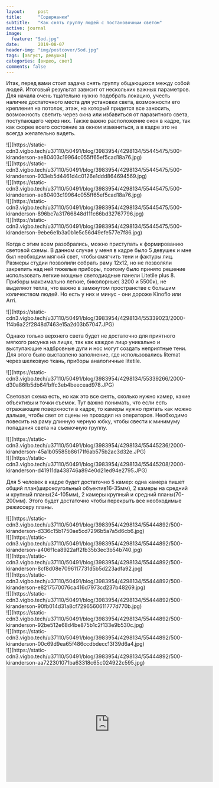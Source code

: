 ```yaml
---
layout:     post
title:      "Содержанки"
subtitle:   "Как снять группу людей с постановочным светом"
active: journal
image:
  feature: "Sod.jpg"
date:       2019-08-07
header-img: "img/postcover/Sod.jpg"
tags: [август, девушка]
categories: [видео, свет]
comments: false
---
```

<!-- Yandex.Metrika counter -->
<script type="text/javascript" >
   (function(m,e,t,r,i,k,a){m[i]=m[i]||function(){(m[i].a=m[i].a||[]).push(arguments)};
   m[i].l=1*new Date();
   for (var j = 0; j < document.scripts.length; j++) {if (document.scripts[j].src === r) { return; }}
   k=e.createElement(t),a=e.getElementsByTagName(t)[0],k.async=1,k.src=r,a.parentNode.insertBefore(k,a)})
   (window, document, "script", "https://mc.yandex.ru/metrika/tag.js", "ym");

   ym(96501532, "init", {
        clickmap:true,
        trackLinks:true,
        accurateTrackBounce:true
   });
</script>
<noscript><div><img src="https://mc.yandex.ru/watch/96501532" style="position:absolute; left:-9999px;" alt="" /></div></noscript>
<!-- /Yandex.Metrika counter -->
<p>Итак, перед вами стоит задача снять группу общающихся между собой людей. Итоговый результат зависит от нескольких важных параметров.
Для начала очень тщательно нужно подобрать локацию, учесть наличие достаточного места для установки света, возможности его крепления на потолок, этаж, на который придется все заносить, возможность светить через окна или избавиться от паразитного света, поступающего через них. Также важно расположение окон в кадре, так как скорее всего состояние за окном измениться, а в кадре это не всегда желательно видеть.</p>
![](https://static-cdn3.vigbo.tech/u37110/50491/blog/3983954/4298134/55445475/500-kiranderson-ae80403c19964c055ff65ef5cad18a76.jpg)
<br>
![](https://static-cdn3.vigbo.tech/u37110/50491/blog/3983954/4298134/55445475/500-kiranderson-933eb5d4461d4c0126e1ddd864694569.jpg)
<br>
![](https://static-cdn3.vigbo.tech/u37110/50491/blog/3983954/4298134/55445475/500-kiranderson-ae80403c19964c055ff65ef5cad18a76.jpg)
<br>
![](https://static-cdn3.vigbo.tech/u37110/50491/blog/3983954/4298134/55445475/500-kiranderson-896bc7a31766848d111c66bd32767796.jpg)
<br>
![](https://static-cdn3.vigbo.tech/u37110/50491/blog/3983954/4298134/55445475/500-kiranderson-9ebe6e1b3a0b1e5c56d49efe577e7f86.jpg)
<br>
<p>Когда с этим всем разобрались, можно приступать к формированию световой схемы. В данном случае у меня в кадре было 5 девушек и мне был необходим мягкий свет, чтобы смягчить тени и фактуры лиц. Размеры студии позволили собрать раму 12х12, но не позволяли закрепить над ней тяжелые приборы, поэтому было принято решение использовать легкие мощные светодиодные панели Litetile plus 8. Приборы максимально легкие,  биколорные( 3200 и 5500к), не выделяют тепла, что важно в замкнутом пространстве с большим количеством людей. Но есть у них и минус - они дороже Kinoflo или Arri.</p>
![](https://static-cdn3.vigbo.tech/u37110/50491/blog/3983954/4298134/55339023/2000-1f4b6a22f2848d7463e15a2d03b57047.JPG)
<br>
<p>Однако только верхнего света будет не достаточно для приятного мягкого рисунка на лицах, так как каждое лицо уникально и выступающие надбровные дуги и нос могут создать неприятные тени. Для этого было выставлено заполнение, где использовались litemat через шелковую ткань, приборы аналогичные litetile.</p>
![](https://static-cdn3.vigbo.tech/u37110/50491/blog/3983954/4298134/55339266/2000-d30a86fb5db64fbffc3eb4beecead978.JPG)
<br>
<p>Световая схема есть, но как это все снять, сколько нужно камер, какие объективы и точки съемок. Тут важно понимать, что если есть отражающие поверхности в кадре, то камеры нужно прятать как можно дальше, чтобы свет от сцены не проходил на операторов. Необходимо повесить на раму длинную черную юбку, чтобы свести к минимуму попадания света на съемочную группу. </p>
![](https://static-cdn3.vigbo.tech/u37110/50491/blog/3983954/4298134/55445236/2000-kiranderson-45a1b05585b86171f6ab575b2ac3d32e.JPG)
<br>
![](https://static-cdn3.vigbo.tech/u37110/50491/blog/3983954/4298134/55445208/2000-kiranderson-d41911da438746a894e0d21ed94e2795.JPG)
<br>
<p>Для 5 человек в кадре будет достаточно 5 камер: одна камера пишет общий план(широкоугольный объектив16-35мм), 2 камеры на средний и крупный планы(24-105мм), 2 камеры крупный и средний планы(70-200мм). Этого будет достаточно чтобы перекрыть все необходимые режиссеру планы.</p>
![](https://static-cdn3.vigbo.tech/u37110/50491/blog/3983954/4298134/55444892/500-kiranderson-d336c15b1750ae5cd7296b5a7a5d6cb6.jpg)
<br>
![](https://static-cdn3.vigbo.tech/u37110/50491/blog/3983954/4298134/55444892/500-kiranderson-a406f1ca8922aff2fb35b3ec3b54b740.jpg)
<br>
![](https://static-cdn3.vigbo.tech/u37110/50491/blog/3983954/4298134/55444892/500-kiranderson-8cf8d08e7096117731d5b5d223adfa92.jpg)
<br>
![](https://static-cdn3.vigbo.tech/u37110/50491/blog/3983954/4298134/55444892/500-kiranderson-e8217570076ca416d7973cd237b48269.jpg)
<br>
![](https://static-cdn3.vigbo.tech/u37110/50491/blog/3983954/4298134/55444892/500-kiranderson-90fb014d31a8cf7296560611777d770b.jpg)
<br>
![](https://static-cdn3.vigbo.tech/u37110/50491/blog/3983954/4298134/55444892/500-kiranderson-92be512e68d4be875b1c2f133e9b530c.jpg)
<br>
![](https://static-cdn3.vigbo.tech/u37110/50491/blog/3983954/4298134/55444892/500-kiranderson-00c69d9ea65f486ccdbdecc13f39d6a4.jpg)
<br>
![](https://static-cdn3.vigbo.tech/u37110/50491/blog/3983954/4298134/55444892/500-kiranderson-aa722301071ba63318c65c024922c595.jpg)
<br>
<iframe width="560" height="315" src="https://www.youtube.com/embed/rBFvxxZ1WmA" frameborder="0" allow="accelerometer; autoplay; encrypted-media; gyroscope; picture-in-picture" allowfullscreen></iframe>
